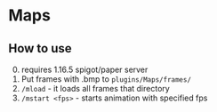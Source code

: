 # Maps

## How to use
0. requires 1.16.5 spigot/paper server
1. Put frames with .bmp to `plugins/Maps/frames/`
2. `/mload` - it loads all frames that directory
3. `/mstart <fps>` - starts animation with specified fps
